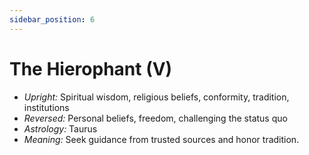 ```yaml
---
sidebar_position: 6
---
```


# The Hierophant (V)

- *Upright:* Spiritual wisdom, religious beliefs, conformity, tradition, institutions
- *Reversed:* Personal beliefs, freedom, challenging the status quo
- *Astrology:* Taurus
- *Meaning:* Seek guidance from trusted sources and honor tradition.